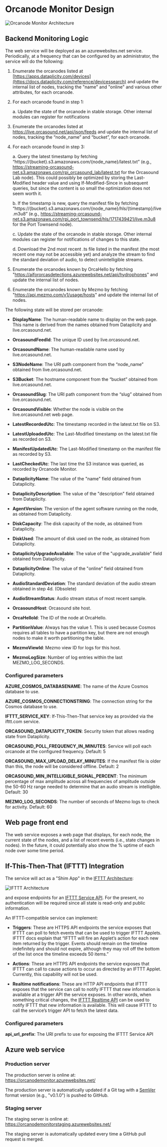 # Orcanode Monitor Design

![Orcanode Monitor Architecture](OrcanodeMonitorArchitecture.png "Orcanode Monitor Architecture")

## Backend Monitoring Logic

The web service will be deployed as an azurewebsites.net service.  Periodically, at a frequency that can be
configured by an administrator, the service will do the following:

1. Enumerate the orcanodes listed at
   [https://apps.dataplicity.com/devices](https://docs.dataplicity.com/reference/devicessearch) and update the
   internal list of nodes, tracking the "name" and "online" and various other attributes, for each orcanode.

2. For each orcanode found in step 1:

   a. Update the state of the orcanode in stable storage.  Other internal modules can register for notifications

3. Enumerate the orcanodes listed at https://live.orcasound.net/api/json/feeds and update the internal list
   of nodes, tracking the “node_name” and “bucket”, for each orcanode.

4. For each orcanode found in step 3:

   a. Query the latest timestamp by fetching “https://{bucket}.s3.amazonaws.com/{node_name}/latest.txt”
      (e.g., https://streaming-orcasound-net.s3.amazonaws.com/rpi_orcasound_lab/latest.txt for the Orcasound
      Lab node).  This could possibly be optimized by storing the Last-Modified header value and using
      If-Modified-Since in subsequent queries, but since the content is so small the optimization does not
      seem worth it.

   b. If the timestamp is new, query the manifest file by fetching
      “https://{bucket}.s3.amazonaws.com/{node_name}/hls/{timestamp}/live.m3u8”
      (e.g., https://streaming-orcasound-net.s3.amazonaws.com/rpi_port_townsend/hls/1717439421/live.m3u8
      for the Port Townsend node).

   c. Update the state of the orcanode in stable storage.  Other internal modules can register for notifications
      of changes to this state.

   d. Download the 2nd most recent .ts file listed in the manifest (the most recent one may not be accessible
      yet) and analyze the stream to find the standard deviation of audio, to detect unintelligible streams.

5. Enumerate the orcanodes known by OrcaHello by fetching
   "https://aifororcasdetections.azurewebsites.net/api/hydrophones" and update the internal list of nodes.

6. Enumerate the orcanodes known by Mezmo by fetching
   "https://api.mezmo.com/v1/usage/hosts" and update the internal list of nodes.

The following state will be stored per orcanode:

  * **DisplayName**: The human-readable name to display on the web page.  This name is derived from the names
    obtained from Dataplicity and live.orcasound.net.

  * **OrcasoundFeedId**: The unique ID used by live.orcasound.net.

  * **OrcasoundName**: The human-readable name used by live.orcasound.net.

  * **S3NodeName**: The URI path component from the “node_name” obtained from live.orcasound.net.

  * **S3Bucket**: The hostname component from the “bucket” obtained from live.orcasound.net.

  * **OrcasoundSlug**: The URI path component from the “slug” obtained from live.orcasound.net.

  * **OrcasoundVisible**: Whether the node is visible on the live.orcasound.net web page.

  * **LatestRecordedUtc**: The timestamp recorded in the latest.txt file on S3.

  * **LatestUploadedUtc**: The Last-Modified timestamp on the latest.txt file as recorded on S3.

  * **ManifestUpdatedUtc**: The Last-Modified timestamp on the manifest file as recorded by S3.

  * **LastCheckedUtc**: The last time the S3 instance was queried, as recorded by Orcanode Monitor.

  * **DataplicityName**: The value of the "name" field obtained from Dataplicity.

  * **DataplicityDescription**: The value of the "description" field obtained from Dataplicity.

  * **AgentVersion**: The version of the agent software running on the node, as obtained from Dataplicity.

  * **DiskCapacity**: The disk capacity of the node, as obtained from Dataplicity.

  * **DiskUsed**: The amount of disk used on the node, as obtained from Dataplicity.

  * **DataplicityUpgradeAvailable**: The value of the "upgrade_available" field obtained from Dataplicity.

  * **DataplicityOnline**: The value of the "online" field obtained from Dataplicity.

  * **AudioStandardDeviation**: The standard deviation of the audio stream obtained in step 4d. (Obsolete)

  * **AudioStreamStatus**: Audio stream status of most recent sample.

  * **OrcasoundHost**: Orcasound site host.

  * **OrcaHelloId**: The ID of the node at OrcaHello.

  * **PartitionValue**: Always has the value 1.  This is used because Cosmos requires all tables to have
    a partition key, but there are not enough nodes to make it worth partitioning the table.

  * **MezmoViewId**: Mezmo view ID for logs for this host.

  * **MezmoLogSize**: Number of log entries within the last MEZMO_LOG_SECONDS.

### Configured parameters

**AZURE_COSMOS_DATABASENAME**: The name of the Azure Cosmos database to use.

**AZURE_COSMOS_CONNECTIONSTRING**: The connection string for the Cosmos database to use.

**IFTTT_SERVICE_KEY**: If-This-Then-That service key as provided via the ifttt.com service.

**ORCASOUND_DATAPLICITY_TOKEN**: Security token that allows reading state from Dataplicity.

**ORCASOUND_POLL_FREQUENCY_IN_MINUTES**: Service will poll each orcanode at the configured frequency. Default: 5

**ORCASOUND_MAX_UPLOAD_DELAY_MINUTES**: If the manifest file is older than this, the node will be considered offline. Default: 2

**ORCASOUND_MIN_INTELLIGIBLE_SIGNAL_PERCENT**: The minimum percentage of max amplitude across all frequencies of amplitude outside the 50-60 Hz range needed to determine that an audio stream is intelligible. Default: 30

**MEZMO_LOG_SECONDS**: The number of seconds of Mezmo logs to check for activity. Default: 60

## Web page front end

The web service exposes a web page that displays, for each node, the current state of the nodes, and a list of
recent events (i.e., state changes in nodes).  In the future, it could potentially also show the % uptime of each
node over some time period.

## If-This-Then-That (IFTTT) Integration

The service will act as a "Shim App" in the [IFTTT Architecture](https://ifttt.com/docs/process_overview):

![IFTTT Architecture](https://web-assets.ifttt.com/packs/media/docs/architecture_diagram-731615e48160fd6438d2.png "IFTTT Architecture")

and expose endpoints for an [IFTTT Service API](https://ifttt.com/docs/api_reference).  For the
present, no authentication will be required since all state is read-only and public information.

An IFTTT-compatible service can implement:

 * **Triggers**: These are HTTPS API endpoints the service exposes that IFTTT can poll to fetch events
   that can be used to trigger IFTTT Applets. IFTTT docs explain that “IFTTT will fire an Applet’s
   action for each new item returned by the trigger.  Events should remain on the timeline indefinitely
   and should not expire, although they may roll off the bottom of the list once the timeline exceeds 50 items.”

 * **Actions**: These are HTTPS API endpoints the service exposes that IFTTT can call to cause actions
   to occur as directed by an IFTTT Applet.  Currently, this capability will not be used.

 * **Realtime notifications**: These are HTTP API endpoints that IFTTT exposes that the service can call
   to notify IFTTT that new information is available at a trigger API the service exposes.  In other words,
   when something critical changes, the [IFTTT Realtime API](https://ifttt.com/docs/api_reference#realtime-api)
   can be used to notify IFTTT that new information is available.  This will cause IFTTT to call the
   service’s trigger API to fetch the latest data.

### Configured parameters

**api_url_prefix**: The URI prefix to use for exposing the IFTTT Service API

## Azure web service

### Production server

The production server is online at: https://orcanodemonitor.azurewebsites.net/

The production server is automatically updated if a Git tag with a [SemVer](https://semver.org) format version
(e.g., "v0.1.0") is pushed to GitHub.

### Staging server

The staging server is online at: https://orcanodemonitorstaging.azurewebsites.net/

The staging server is automatically updated every time a GitHub pull request is merged.
